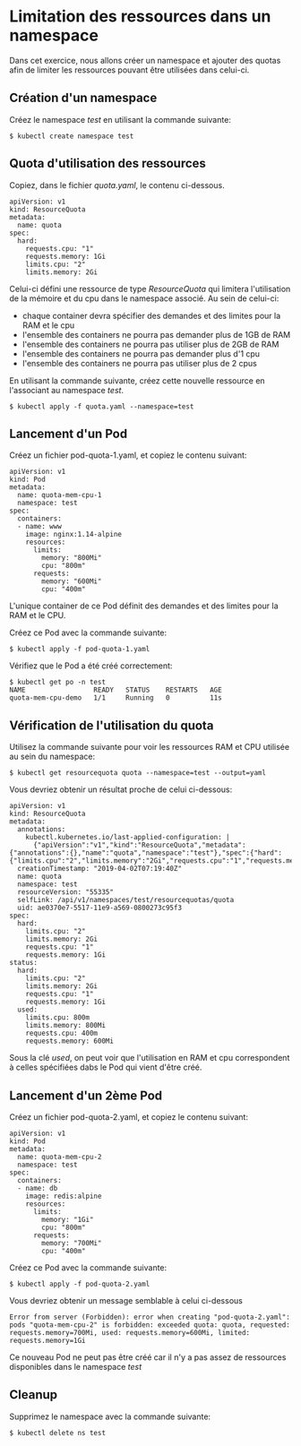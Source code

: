 # Limitation des ressources dans un namespace

Dans cet exercice, nous allons créer un namespace et ajouter des quotas afin de limiter les ressources pouvant être utilisées dans celui-ci.

## Création d'un namespace

Créez le namespace *test* en utilisant la commande suivante:

```
$ kubectl create namespace test
```

## Quota d'utilisation des ressources

Copiez, dans le fichier *quota.yaml*, le contenu ci-dessous.

```
apiVersion: v1
kind: ResourceQuota
metadata:
  name: quota
spec:
  hard:
    requests.cpu: "1"
    requests.memory: 1Gi
    limits.cpu: "2"
    limits.memory: 2Gi
```

Celui-ci défini une ressource de type *ResourceQuota* qui limitera l'utilisation de la mémoire et du cpu dans le namespace associé. Au sein de celui-ci:

- chaque container devra spécifier des demandes et des limites pour la RAM et le cpu
- l'ensemble des containers ne pourra pas demander plus de 1GB de RAM
- l'ensemble des containers ne pourra pas utiliser plus de 2GB de RAM
- l'ensemble des containers ne pourra pas demander plus d'1 cpu
- l'ensemble des containers ne pourra pas utiliser plus de 2 cpus

En utilisant la commande suivante, créez cette nouvelle ressource en l'associant au namespace *test*.

```
$ kubectl apply -f quota.yaml --namespace=test
```

## Lancement d'un Pod

Créez un fichier pod-quota-1.yaml, et copiez le contenu suivant:

```
apiVersion: v1
kind: Pod
metadata:
  name: quota-mem-cpu-1
  namespace: test
spec:
  containers:
  - name: www
    image: nginx:1.14-alpine
    resources:
      limits:
        memory: "800Mi"
        cpu: "800m"
      requests:
        memory: "600Mi"
        cpu: "400m"
```

L'unique container de ce Pod définit des demandes et des limites pour la RAM et le CPU.

Créez ce Pod avec la commande suivante:

```
$ kubectl apply -f pod-quota-1.yaml
```

Vérifiez que le Pod a été créé correctement:

```
$ kubectl get po -n test
NAME                 READY   STATUS    RESTARTS   AGE
quota-mem-cpu-demo   1/1     Running   0          11s
```

## Vérification de l'utilisation du quota

Utilisez la commande suivante pour voir les ressources RAM et CPU utilisée au sein du namespace:

```
$ kubectl get resourcequota quota --namespace=test --output=yaml
```

Vous devriez obtenir un résultat proche de celui ci-dessous:

```
apiVersion: v1
kind: ResourceQuota
metadata:
  annotations:
    kubectl.kubernetes.io/last-applied-configuration: |
      {"apiVersion":"v1","kind":"ResourceQuota","metadata":{"annotations":{},"name":"quota","namespace":"test"},"spec":{"hard":{"limits.cpu":"2","limits.memory":"2Gi","requests.cpu":"1","requests.memory":"1Gi"}}}
  creationTimestamp: "2019-04-02T07:19:40Z"
  name: quota
  namespace: test
  resourceVersion: "55335"
  selfLink: /api/v1/namespaces/test/resourcequotas/quota
  uid: ae0370e7-5517-11e9-a569-0800273c95f3
spec:
  hard:
    limits.cpu: "2"
    limits.memory: 2Gi
    requests.cpu: "1"
    requests.memory: 1Gi
status:
  hard:
    limits.cpu: "2"
    limits.memory: 2Gi
    requests.cpu: "1"
    requests.memory: 1Gi
  used:
    limits.cpu: 800m
    limits.memory: 800Mi
    requests.cpu: 400m
    requests.memory: 600Mi
```

Sous la clé *used*, on peut voir que l'utilisation en RAM et cpu correspondent à celles spécifiées dabs le Pod qui vient d'être créé.

## Lancement d'un 2ème Pod

Créez un fichier pod-quota-2.yaml, et copiez le contenu suivant:

```
apiVersion: v1
kind: Pod
metadata:
  name: quota-mem-cpu-2
  namespace: test
spec:
  containers:
  - name: db
    image: redis:alpine
    resources:
      limits:
        memory: "1Gi"
        cpu: "800m"      
      requests:
        memory: "700Mi"
        cpu: "400m"
```

Créez ce Pod avec la commande suivante:

```
$ kubectl apply -f pod-quota-2.yaml
```

Vous devriez obtenir un message semblable à celui ci-dessous

```
Error from server (Forbidden): error when creating "pod-quota-2.yaml": pods "quota-mem-cpu-2" is forbidden: exceeded quota: quota, requested: requests.memory=700Mi, used: requests.memory=600Mi, limited: requests.memory=1Gi
```

Ce nouveau Pod ne peut pas être créé car il n'y a pas assez de ressources disponibles dans le namespace *test*

## Cleanup

Supprimez le namespace avec la commande suivante:

```
$ kubectl delete ns test
```
